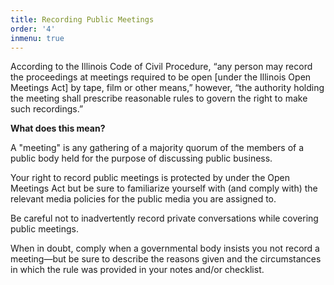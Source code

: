 ```yaml
---
title: Recording Public Meetings
order: '4'
inmenu: true
---
```

According to the Illinois Code of Civil Procedure, “any person may record the proceedings at meetings required to be open \[under the Illinois Open Meetings Act] by tape, film or other means,” however, “the authority holding the meeting shall prescribe reasonable rules to govern the right to make such recordings.”

**What does this mean?**

A "meeting" is any gathering of a majority quorum of the members of a public body held for the purpose of discussing public business.

Your right to record public meetings is protected by under the Open Meetings Act but be sure to familiarize yourself with (and comply with) the relevant media policies for the public media you are assigned to. 

Be careful not to inadvertently record private conversations while covering public meetings.

When in doubt, comply when a governmental body insists you not record a meeting—but be sure to describe the reasons given and the circumstances in which the rule was provided in your notes and/or checklist.

